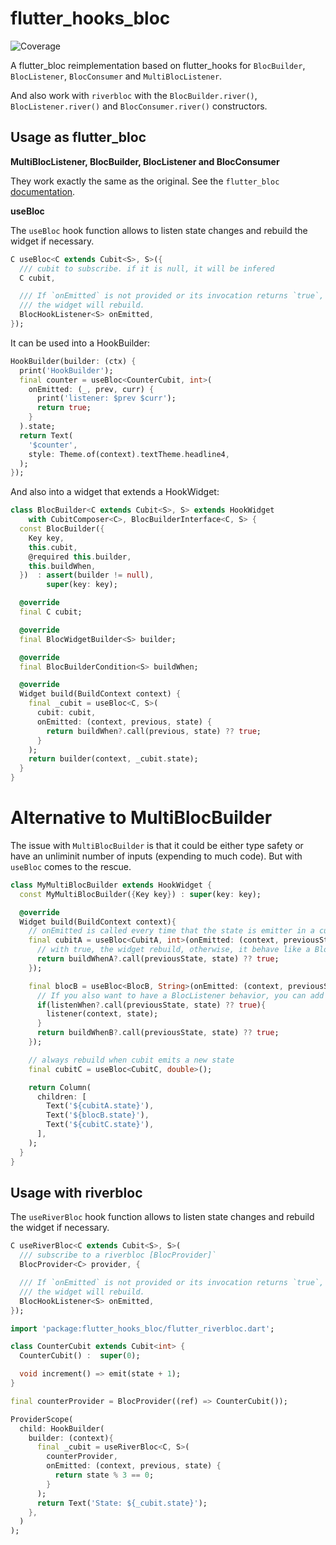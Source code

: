 # flutter_hooks_bloc

![Coverage](https://raw.githubusercontent.com/kranfix/riverbloc/master/packages/flutter_hooks_bloc/coverage_badge.svg?sanitize=true)

A flutter_bloc reimplementation based on flutter_hooks for
`BlocBuilder`, `BlocListener`, `BlocConsumer` and `MultiBlocListener`.

And also work with `riverbloc` with the `BlocBuilder.river()`,
`BlocListener.river()` and `BlocConsumer.river()` constructors.

## Usage as flutter_bloc

**MultiBlocListener, BlocBuilder, BlocListener and BlocConsumer**

They work exactly the same as the original. See the `flutter_bloc`
[documentation](https://bloclibrary.dev/#/flutterbloccoreconcepts).

**useBloc**

The `useBloc` hook function allows to listen state changes and rebuild
the widget if necessary.

```dart
C useBloc<C extends Cubit<S>, S>({
  /// cubit to subscribe. if it is null, it will be infered
  C cubit,

  /// If `onEmitted` is not provided or its invocation returns `true`,
  /// the widget will rebuild.
  BlocHookListener<S> onEmitted,
});
```

It can be used into a HookBuilder:

```dart
HookBuilder(builder: (ctx) {
  print('HookBuilder');
  final counter = useBloc<CounterCubit, int>(
    onEmitted: (_, prev, curr) {
      print('listener: $prev $curr');
      return true;
    }
  ).state;
  return Text(
    '$counter',
    style: Theme.of(context).textTheme.headline4,
  );
});
```

And also into a widget that extends a HookWidget:

```dart
class BlocBuilder<C extends Cubit<S>, S> extends HookWidget
    with CubitComposer<C>, BlocBuilderInterface<C, S> {
  const BlocBuilder({
    Key key,
    this.cubit,
    @required this.builder,
    this.buildWhen,
  })  : assert(builder != null),
        super(key: key);

  @override
  final C cubit;

  @override
  final BlocWidgetBuilder<S> builder;

  @override
  final BlocBuilderCondition<S> buildWhen;

  @override
  Widget build(BuildContext context) {
    final _cubit = useBloc<C, S>(
      cubit: cubit,
      onEmitted: (context, previous, state) {
        return buildWhen?.call(previous, state) ?? true;
      }
    );
    return builder(context, _cubit.state);
  }
}
```

# Alternative to MultiBlocBuilder

The issue with `MultiBlocBuilder` is that it could be either type safety or
have an unliminit number of inputs (expending to much code).
But with `useBloc` comes to the rescue.

```dart
class MyMultiBlocBuilder extends HookWidget {
  const MyMultiBlocBuilder({Key key}) : super(key: key);

  @override
  Widget build(BuildContext context){
    // onEmitted is called every time that the state is emitter in a cubit/bloc
    final cubitA = useBloc<CubitA, int>(onEmitted: (context, previousState, state){
      // with true, the widget rebuild, otherwise, it behave like a BlocListener
      return buildWhenA?.call(previousState, state) ?? true;
    });

    final blocB = useBloc<BlocB, String>(onEmitted: (context, previousState, state){
      // If you also want to have a BlocListener behavior, you can add some code here
      if(listenWhen?.call(previousState, state) ?? true){
        listener(context, state);
      }
      return buildWhenB?.call(previousState, state) ?? true;
    });

    // always rebuild when cubit emits a new state
    final cubitC = useBloc<CubitC, double>();

    return Column(
      children: [
        Text('${cubitA.state}'),
        Text('${blocB.state}'),
        Text('${cubitC.state}'),
      ],
    );
  }
}
```

## Usage with riverbloc

The `useRiverBloc` hook function allows to listen state changes and rebuild
the widget if necessary.

```dart
C useRiverBloc<C extends Cubit<S>, S>(
  /// subscribe to a riverbloc [BlocProvider]`
  BlocProvider<C> provider, {

  /// If `onEmitted` is not provided or its invocation returns `true`,
  /// the widget will rebuild.
  BlocHookListener<S> onEmitted,
});
```

```dart
import 'package:flutter_hooks_bloc/flutter_riverbloc.dart';

class CounterCubit extends Cubit<int> {
  CounterCubit() :  super(0);

  void increment() => emit(state + 1);
}

final counterProvider = BlocProvider((ref) => CounterCubit());

ProviderScope(
  child: HookBuilder(
    builder: (context){
      final _cubit = useRiverBloc<C, S>(
        counterProvider,
        onEmitted: (context, previous, state) {
          return state % 3 == 0;
        }
      );
      return Text('State: ${_cubit.state}');
    },
  )
);
```
